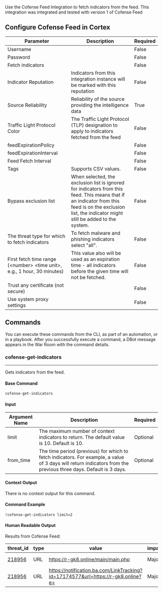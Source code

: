 Use the Cofense Feed Integration to fetch indicators from the feed.
This integration was integrated and tested with version 1 of Cofense Feed

## Configure Cofense Feed in Cortex


| **Parameter** | **Description** | **Required** |
| --- | --- | --- |
| Username |  | False |
| Password |  | False |
| Fetch indicators |  | False |
| Indicator Reputation | Indicators from this integration instance will be marked with this reputation | False |
| Source Reliability | Reliability of the source providing the intelligence data | True |
| Traffic Light Protocol Color | The Traffic Light Protocol \(TLP\) designation to apply to indicators fetched from the feed | False |
| feedExpirationPolicy |  | False |
| feedExpirationInterval |  | False |
| Feed Fetch Interval |  | False |
| Tags | Supports CSV values. | False |
| Bypass exclusion list | When selected, the exclusion list is ignored for indicators from this feed. This means that if an indicator from this feed is on the exclusion list, the indicator might still be added to the system. | False |
| The threat type for which to fetch indicators | To fetch malware and phishing indicators select "all". | False |
| First fetch time range (&lt;number&gt; &lt;time unit&gt;, e.g., 1 hour, 30 minutes) | This value also will be used as an expiration time - all indicators before the given time will not be fetched. | False |
| Trust any certificate (not secure) |  | False |
| Use system proxy settings |  | False |

## Commands

You can execute these commands from the CLI, as part of an automation, or in a playbook.
After you successfully execute a command, a DBot message appears in the War Room with the command details.

### cofense-get-indicators

***
Gets indicators from the feed.


#### Base Command

`cofense-get-indicators`

#### Input

| **Argument Name** | **Description** | **Required** |
| --- | --- | --- |
| limit | The maximum number of context indicators to return. The default value is 10. Default is 10. | Optional | 
| from_time | The time period (previous) for which to fetch indicators. For example, a value of 3 days will return indicators from the previous three days. Default is 3 days. | Optional | 


#### Context Output

There is no context output for this command.

#### Command Example

```!cofense-get-indicators limit=2```

#### Human Readable Output

Results from Cofense Feed:

| **threat_id** | **type** | **value** | **impact** | **confidence** | **roleDescription** |
| --- | --- | --- | --- | --- | --- |
| [218956](https://www.threathq.com/p42/search/default?m=218956) | URL | <https://r-gk8.online/main/main.php> | Major | 100 |	Credential Phishing|
| [218956](https://www.threathq.com/p42/search/default?m=218956) | URL | <https://notification.ba.com/LinkTracking?id=17174577&url=https://r-⁠gk8.online?e=>| Major | 100 | Credential Phishing |